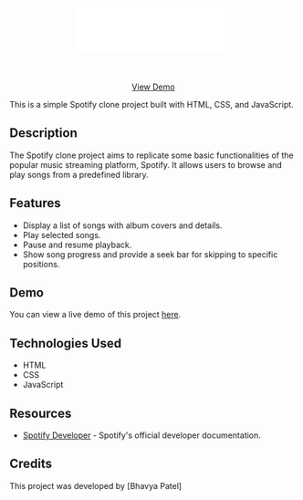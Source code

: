 <!-- PROJECT LOGO -->
<br />
<div align="center">
    <img src="logo.png" alt="Logo" height="80">
  <p align="center">
    <br />
    <br />
    <a href="https://github.com/othneildrew/Best-README-Template">View Demo</a>
  </p>
</div>

This is a simple Spotify clone project built with HTML, CSS, and JavaScript.

## Description

The Spotify clone project aims to replicate some basic functionalities of the popular music streaming platform, Spotify. It allows users to browse and play songs from a predefined library.

## Features

- Display a list of songs with album covers and details.
- Play selected songs.
- Pause and resume playback.
- Show song progress and provide a seek bar for skipping to specific positions.

## Demo

You can view a live demo of this project [here](https://your-demo-link.com).

## Technologies Used

- HTML
- CSS
- JavaScript

## Resources

- [Spotify Developer](https://developer.spotify.com/) - Spotify's official developer documentation.

## Credits

This project was developed by [Bhavya Patel]

